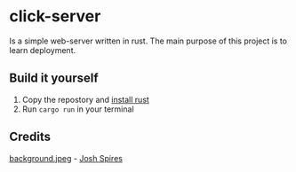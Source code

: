 # click-server
Is a simple web-server written in rust.
The main purpose of this project is to learn deployment.

## Build it yourself
1. Copy the repostory and [install rust](https://www.rust-lang.org/tools/install)
2. Run `cargo run` in your terminal

## Credits
[background.jpeg](https://github.com/flofriday/click-server/blob/master/static/background.jpg) - [Josh Spires](https://unsplash.com/@drone_nr)
